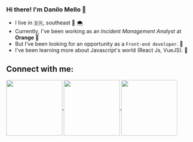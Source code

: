 ### Hi there! I'm Danilo Mello  👋

- I live in 🇧🇷, southeast :cold_face: 🌨️
- Currently, I've been working as an _Incident Management Analyst_ at __Orange__ 🍊
- But I’ve been looking for an opportunity as a `Front-end developer`. 👀
- I've been learning more about Javascript's world (React Js, VueJS). 🌱

## Connect with me:
<a href="https://www.linkedin.com/in/danilo-mello-257a15145/" target="_blank">
  <img align="center" heigh="30" width="150" src="https://user-images.githubusercontent.com/55250414/149700050-335f06b5-6f1b-42b0-88a7-eea800415b8a.png">
</a>
<a href="mailto:daniloomelloo@gmail.com" target="_blank">
  <img align="center" heigh="30" width="150" src="https://user-images.githubusercontent.com/55250414/149700197-f9d6edf3-e01c-4817-b6a8-9b77a0f90e45.png">
</a>
<a href="https://codepen.io/daniluus" target="_blank">
  <img align="center" heigh="30" width="150" src="https://user-images.githubusercontent.com/55250414/149700235-a41cbbf1-5801-4b9f-8e25-d08f594047c6.png">
</a>

<!---
daniluus/daniluus is a ✨ special ✨ repository because its `README.md` (this file) appears on your GitHub profile.
You can click the Preview link to take a look at your changes.
--->
